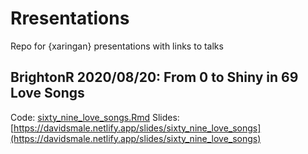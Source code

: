 # Rresentations

Repo for {xaringan} presentations with links to talks

## BrightonR 2020/08/20: From 0 to Shiny in 69 Love Songs

Code: [sixty_nine_love_songs.Rmd](https://github.com/committedtotape/presentations/blob/master/sixty_nine_love_songs.Rmd)
Slides: [https://davidsmale.netlify.app/slides/sixty_nine_love_songs](https://davidsmale.netlify.app/slides/sixty_nine_love_songs)
